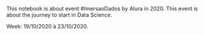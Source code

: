 This notebook is about event #ImersaoDados by Alura in 2020.
This event is about the journey to start in Data Science.

Week: 19/10/2020 à 23/10/2020.
